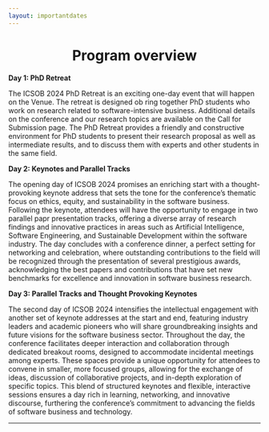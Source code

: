 ```yaml
---
layout: importantdates
---
```


<h1 class="display-4" style="text-align: center;">
	Program overview
</h1>
<b> Day 1: PhD Retreat </b>

The ICSOB 2024 PhD Retreat is an exciting one-day event that will happen on the Venue. The retreat is designed ob ring together PhD students who work on research related to software-intensive business. Additional details on the conference and our research topics are available on the Call for Submission page. The PhD Retreat provides a friendly and constructive environment for PhD students to present their research proposal as well as intermediate results, and to discuss them with experts and other students in the same field.

<b> Day 2: Keynotes and Parallel Tracks </b>

The opening day of ICSOB 2024 promises an enriching start with a thought-provoking keynote address that sets the tone for the conference’s thematic focus on ethics, equity, and sustainability in the software business. Following the keynote, attendees will have the opportunity to engage in two parallel papr presentation tracks, offering a diverse array of research findings and innovative practices in areas such as Artificial Intelligence, Software Engineering, and Sustainable Development within the software industry. The day concludes with a conference dinner, a perfect setting for networking and celebration, where outstanding contributions to the field will be recognized through the presentation of several prestigious awards, acknowledging the best papers and contributions that have set new benchmarks for excellence and innovation in software business research.

<b> Day 3: Parallel Tracks and Thought Provoking Keynotes </b>

The second day of ICSOB 2024 intensifies the intellectual engagement with another set of keynote addresses at the start and end, featuring industry leaders and academic pioneers who will share groundbreaking insights and future visions for the software business sector. Throughout the day, the conference facilitates deeper interaction and collaboration through dedicated breakout rooms, designed to accommodate incidental meetings among experts. These spaces provide a unique opportunity for attendees to convene in smaller, more focused groups, allowing for the exchange of ideas, discussion of collaborative projects, and in-depth exploration of specific topics. This blend of structured keynotes and flexible, interactive sessions ensures a day rich in learning, networking, and innovative discourse, furthering the conference’s commitment to advancing the fields of software business and technology.
<hr/>



